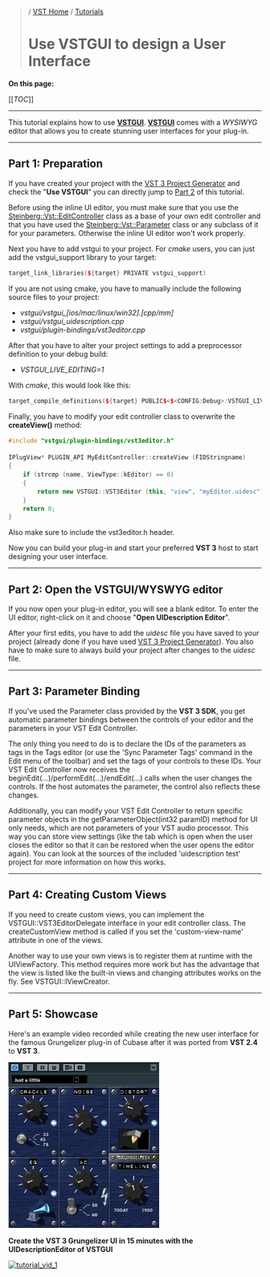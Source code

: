 >/ [VST Home](../index.md) / [Tutorials](../Tutorials/Index.md)
>
># Use VSTGUI to design a User Interface

**On this page:**

[[_TOC_]]

---

This tutorial explains how to use [**VSTGUI**](../What+is+the+VST+3+SDK/VSTGUI.md). [**VSTGUI**](../What+is+the+VST+3+SDK/VSTGUI.md) comes with a *WYSIWYG* editor that allows you to create stunning user interfaces for your plug-in.

---

## Part 1: Preparation

If you have created your project with the [VST 3 Project Generator](../What+is+the+VST+3+SDK/Project+Generator.md) and check the "**Use VSTGUI**" you can directly jump to [Part 2](#part-2-open-the-vstguiwyswyg-editor) of this tutorial.

Before using the inline UI editor, you must make sure that you use the [Steinberg::Vst::EditController](https://steinbergmedia.github.io/vst3_doc/vstsdk/classSteinberg_1_1Vst_1_1EditController.html) class as a base of your own edit controller and that you have used the [Steinberg::Vst::Parameter](https://steinbergmedia.github.io/vst3_doc/vstsdk/classSteinberg_1_1Vst_1_1Parameter.html) class or any subclass of it for your parameters.
Otherwise the inline UI editor won't work properly.

Next you have to add vstgui to your project. For *cmake* users, you can just add the vstgui_support library to your target:

``` c++
target_link_libraries(${target} PRIVATE vstgui_support)
```

If you are not using cmake, you have to manually include the following source files to your project:

- *vstgui/vstgui_[ios/mac/linux/win32].[cpp/mm]*
- *vstgui/vstgui_uidescription.cpp*
- *vstgui/plugin-bindings/vst3editor.cpp*

After that you have to alter your project settings to add a preprocessor definition to your debug build:

- *VSTGUI_LIVE_EDITING=1*

With *cmake*, this would look like this:

``` c++
target_compile_definitions(${target} PUBLIC$<$<CONFIG:Debug>:VSTGUI_LIVE_EDITING=1>)
```

Finally, you have to modify your edit controller class to overwrite the **createView()** method:

``` c++
#include "vstgui/plugin-bindings/vst3editor.h"

IPlugView* PLUGIN_API MyEditController::createView (FIDStringname)
{
    if (strcmp (name, ViewType::kEditor) == 0)
    {
        return new VSTGUI::VST3Editor (this, "view", "myEditor.uidesc");
    }
    return 0;
}
```

Also make sure to include the vst3editor.h header.

Now you can build your plug-in and start your preferred **VST 3** host to start designing your user interface.

---

## Part 2: Open the VSTGUI/WYSWYG editor

If you now open your plug-in editor, you will see a blank editor. To enter the UI editor, right-click on it and choose "**Open UIDescription Editor**".

After your first edits, you have to add the *uidesc* file you have saved to your project (already done if you have used [VST 3 Project Generator](../What+is+the+VST+3+SDK/Project+Generator.md)). You also have to make sure to always build your project after changes to the *uidesc* file.

---

## Part 3: Parameter Binding

If you've used the Parameter class provided by the **VST 3 SDK**, you get automatic parameter bindings between the controls of your editor and the parameters in your VST Edit Controller.

The only thing you need to do is to declare the IDs of the parameters as tags in the Tags editor (or use the 'Sync Parameter Tags' command in the Edit menu of the toolbar) and set the tags of your controls to these IDs. Your VST Edit Controller now receives the beginEdit(...)/performEdit(...)/endEdit(...) calls when the user changes the controls. If the host automates the parameter, the control also reflects these changes.

Additionally, you can modify your VST Edit Controller to return specific parameter objects in the getParameterObject(int32 paramID) method for UI only needs, which are not parameters of your VST audio processor. This way you can store view settings (like the tab which is open when the user closes the editor so that it can be restored when the user opens the editor again). You can look at the sources of the included 'uidescription test' project for more information on how this works.

---

## Part 4: Creating Custom Views

If you need to create custom views, you can implement the VSTGUI::VST3EditorDelegate interface in your edit controller class. The createCustomView method is called if you set the 'custom-view-name' attribute in one of the views.

Another way to use your own views is to register them at runtime with the UIViewFactory. This method requires more work but has the advantage that the view is listed like the built-in views and changing attributes works on the fly. See VSTGUI::IViewCreator.

---

## Part 5: Showcase

Here's an example video recorded while creating the new user interface for the famous Grungelizer plug-in of Cubase after it was ported from **VST 2.4** to **VST 3**.

![tutorials_5](../../resources/tutorials_5.png)

**Create the VST 3 Grungelizer UI in 15 minutes with the UIDescriptionEditor of VSTGUI**

[![tutorial_vid_1](https://i.ytimg.com/vi/0zFT6bo2Dig/maxresdefault.jpg)](https://www.youtube.com/watch?v=0zFT6bo2Dig)
